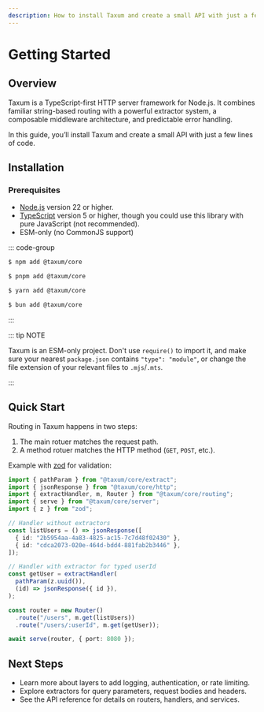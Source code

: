 ```yaml
---
description: How to install Taxum and create a small API with just a few lines of code.
---
```


# Getting Started

## Overview

Taxum is a TypeScript-first HTTP server framework for Node.js. It combines familiar string-based routing with a powerful
extractor system, a composable middleware architecture, and predictable error handling.

In this guide, you’ll install Taxum and create a small API with just a few lines of code.

## Installation

### Prerequisites

- [Node.js](https://nodejs.org/) version 22 or higher.
- [TypeScript](https://www.typescriptlang.org/) version 5 or higher, though you could use this library with pure
  JavaScript (not recommended).
- ESM-only (no CommonJS support)

::: code-group

```sh [npm]
$ npm add @taxum/core
```

```sh [pnpm]
$ pnpm add @taxum/core
```

```sh [yarn]
$ yarn add @taxum/core
```

```sh [bun]
$ bun add @taxum/core
```

:::

::: tip NOTE

Taxum is an ESM-only project. Don't use `require()` to import it, and make sure your nearest `package.json`
contains `"type": "module"`, or change the file extension of your relevant files to `.mjs`/`.mts`.

:::

## Quick Start

Routing in Taxum happens in two steps:

1. The main rotuer matches the request path.
2. A method rotuer matches the HTTP method (`GET`, `POST`, etc.).

Example with [zod](https://github.com/colinhacks/zod) for validation:

```ts
import { pathParam } from "@taxum/core/extract";
import { jsonResponse } from "@taxum/core/http";
import { extractHandler, m, Router } from "@taxum/core/routing";
import { serve } from "@taxum/core/server";
import { z } from "zod";

// Handler without extractors
const listUsers = () => jsonResponse([
  { id: "2b5954aa-4a83-4825-ac15-7c7d48f02430" },
  { id: "cdca2073-020e-464d-bdd4-881fab2b3446" },
]);

// Handler with extractor for typed userId
const getUser = extractHandler(
  pathParam(z.uuid()),
  (id) => jsonResponse({ id }),
);

const router = new Router()
  .route("/users", m.get(listUsers))
  .route("/users/:userId", m.get(getUser));

await serve(router, { port: 8080 });
```

## Next Steps

- Learn more about layers to add logging, authentication, or rate limiting.
- Explore extractors for query parameters, request bodies and headers.
- See the API reference for details on routers, handlers, and services.

